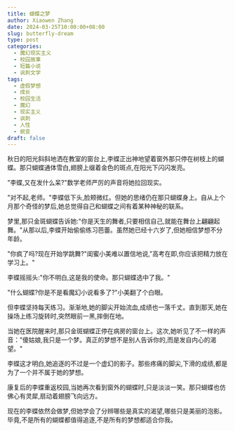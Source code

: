 ```yaml
---
title: 蝴蝶之梦
author: Xiaowen Zhang
date: 2024-03-25T10:00:00+08:00
slug: butterfly-dream
type: post
categories:
  - 魔幻现实主义
  - 校园故事
  - 短篇小说
  - 讽刺文学
tags:
  - 虚假梦想
  - 成长
  - 校园生活
  - 魔幻
  - 现实主义
  - 讽刺
  - 人性
  - 蜕变
draft: false
---
```


秋日的阳光斜斜地洒在教室的窗台上,李蝶正出神地望着窗外那只停在树枝上的蝴蝶。那只蝴蝶通体雪白,翅膀上缀着金色的斑点,在阳光下闪闪发亮。

"李蝶,又在发什么呆?"数学老师严厉的声音将她拉回现实。

"对不起,老师。"李蝶低下头,脸颊微红。但她的思绪仍在那只蝴蝶身上。自从上个月那个奇怪的梦后,她总觉得自己和蝴蝶之间有着某种神秘的联系。

梦里,那只金斑蝴蝶告诉她:"你是天生的舞者,只要相信自己,就能在舞台上翩翩起舞。"从那以后,李蝶开始偷偷练习芭蕾。虽然她已经十六岁了,但她相信梦想不分年龄。

"你疯了吗?现在开始学跳舞?"闺蜜小美难以置信地说,"高考在即,你应该把精力放在学习上。"

李蝶摇摇头:"你不明白,这是我的使命。那只蝴蝶选中了我。"

"什么蝴蝶?你是不是看魔幻小说看多了?"小美翻了个白眼。

但李蝶坚持每天练习。渐渐地,她的脚尖开始流血,成绩也一落千丈。直到那天,她在操场上练习旋转时,突然眼前一黑,摔倒在地。

当她在医院醒来时,那只金斑蝴蝶正停在病房的窗台上。这次,她听见了不一样的声音："傻姑娘,我只是一个梦。真正的梦想不是别人告诉你的,而是发自内心的渴望。"

李蝶这才明白,她追逐的不过是一个虚幻的影子。那些疼痛的脚尖,下滑的成绩,都是为了一个并不属于她的梦想。

康复后的李蝶重返校园,当她再次看到窗外的蝴蝶时,只是淡淡一笑。那只蝴蝶也仿佛心有灵犀,扇动着翅膀飞向远方。

现在的李蝶依然会做梦,但她学会了分辨哪些是真实的渴望,哪些只是美丽的泡影。毕竟,不是所有的蝴蝶都值得追逐,不是所有的梦想都适合你我。